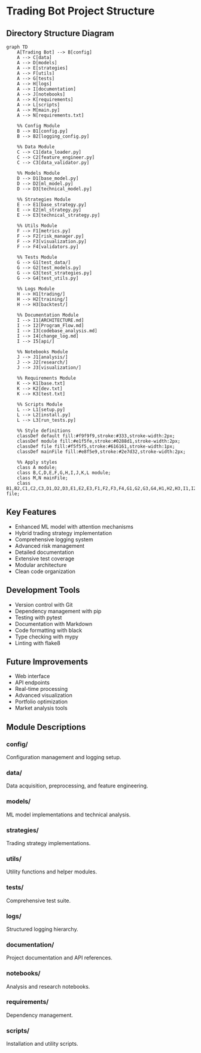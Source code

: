 # Trading Bot Project Structure

## Directory Structure Diagram

```mermaid
graph TD
    A[Trading Bot] --> B[config]
    A --> C[data]
    A --> D[models]
    A --> E[strategies]
    A --> F[utils]
    A --> G[tests]
    A --> H[logs]
    A --> I[documentation]
    A --> J[notebooks]
    A --> K[requirements]
    A --> L[scripts]
    A --> M[main.py]
    A --> N[requirements.txt]

    %% Config Module
    B --> B1[config.py]
    B --> B2[logging_config.py]

    %% Data Module
    C --> C1[data_loader.py]
    C --> C2[feature_engineer.py]
    C --> C3[data_validator.py]

    %% Models Module
    D --> D1[base_model.py]
    D --> D2[ml_model.py]
    D --> D3[technical_model.py]

    %% Strategies Module
    E --> E1[base_strategy.py]
    E --> E2[ml_strategy.py]
    E --> E3[technical_strategy.py]

    %% Utils Module
    F --> F1[metrics.py]
    F --> F2[risk_manager.py]
    F --> F3[visualization.py]
    F --> F4[validators.py]

    %% Tests Module
    G --> G1[test_data/]
    G --> G2[test_models.py]
    G --> G3[test_strategies.py]
    G --> G4[test_utils.py]

    %% Logs Module
    H --> H1[trading/]
    H --> H2[training/]
    H --> H3[backtest/]

    %% Documentation Module
    I --> I1[ARCHITECTURE.md]
    I --> I2[Program_Flow.md]
    I --> I3[codebase_analysis.md]
    I --> I4[change_log.md]
    I --> I5[api/]

    %% Notebooks Module
    J --> J1[analysis/]
    J --> J2[research/]
    J --> J3[visualization/]

    %% Requirements Module
    K --> K1[base.txt]
    K --> K2[dev.txt]
    K --> K3[test.txt]

    %% Scripts Module
    L --> L1[setup.py]
    L --> L2[install.py]
    L --> L3[run_tests.py]

    %% Style definitions
    classDef default fill:#f9f9f9,stroke:#333,stroke-width:2px;
    classDef module fill:#e1f5fe,stroke:#0288d1,stroke-width:2px;
    classDef file fill:#f5f5f5,stroke:#616161,stroke-width:1px;
    classDef mainFile fill:#e8f5e9,stroke:#2e7d32,stroke-width:2px;

    %% Apply styles
    class A module;
    class B,C,D,E,F,G,H,I,J,K,L module;
    class M,N mainFile;
    class B1,B2,C1,C2,C3,D1,D2,D3,E1,E2,E3,F1,F2,F3,F4,G1,G2,G3,G4,H1,H2,H3,I1,I2,I3,I4,I5,J1,J2,J3,K1,K2,K3,L1,L2,L3 file;
```

## Key Features
- Enhanced ML model with attention mechanisms
- Hybrid trading strategy implementation
- Comprehensive logging system
- Advanced risk management
- Detailed documentation
- Extensive test coverage
- Modular architecture
- Clean code organization

## Development Tools
- Version control with Git
- Dependency management with pip
- Testing with pytest
- Documentation with Markdown
- Code formatting with black
- Type checking with mypy
- Linting with flake8

## Future Improvements
- Web interface
- API endpoints
- Real-time processing
- Advanced visualization
- Portfolio optimization
- Market analysis tools

## Module Descriptions

### config/
Configuration management and logging setup.

### data/
Data acquisition, preprocessing, and feature engineering.

### models/
ML model implementations and technical analysis.

### strategies/
Trading strategy implementations.

### utils/
Utility functions and helper modules.

### tests/
Comprehensive test suite.

### logs/
Structured logging hierarchy.

### documentation/
Project documentation and API references.

### notebooks/
Analysis and research notebooks.

### requirements/
Dependency management.

### scripts/
Installation and utility scripts.
``` 